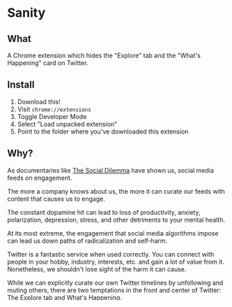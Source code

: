 # Sanity

## What

A Chrome extension which hides the "Explore" tab and the "What's Happening" card on Twitter.

## Install

1. Download this!
2. Visit `chrome://extensions`
3. Toggle Developer Mode
4. Select "Load unpacked extension"
5. Point to the folder where you've downloaded this extension

## Why?

As documentaries like [The Social Dilemma](https://www.netflix.com/title/81254224) have shown us, social media feeds on engagement.

The more a company knows about us, the more it can curate our feeds with content that causes us to engage.

The constant dopamine hit can lead to loss of productivity, anxiety, polarization, depression, stress, and other detriments to your mental health.

At its most extreme, the engagement that social media algorithms impose can lead us down paths of radicalization and self-harm.

Twitter is a fantastic service when used correctly. You can connect with people in your hobby, industry, interests, etc. and gain a lot of value from it. Nonetheless, we shouldn't lose sight of the harm it can cause.

While we can explicitly curate our own Twitter timelines by unfollowing and muting others, there are two temptations in the front and center of Twitter: The Explore tab and What's Happening.

Sanity puts you in control.

## How

The script looks for two things:

1. The specific class that the What's Happening card uses
2. The specific anchor tag for the Explore tab

And removes each of them

It checks every half second because of two reasons:

1. The What's Happening card does not render immediately when the page loads
2. When navigating to a new page, it re-renders

## Contributions

Sanity works as long as Twitter does not change its obfuscated class names for the What's Happening tab, which I suppose can happen every time they push a new build.

In the event that happens, I will need to grab the new class.

Additionally Twitter can scramble the arrangement of those classes, which would break this extension.

Your contributions in making this more resilient are greatly appreciated.

## Support

None, sorry! I hacked this together in a couple minutes.